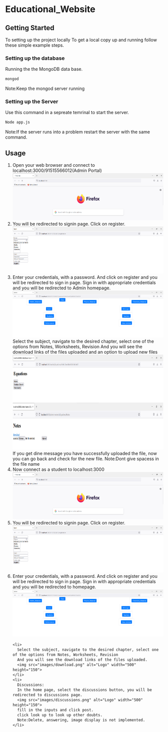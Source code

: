 # Educational_Website
<!-- PROJECT SHIELDS -->
<!--
*** I'm using markdown "reference style" links for readability.
*** Reference links are enclosed in brackets [ ] instead of parentheses ( ).
*** See the bottom of this document for the declaration of the reference variables
*** for contributors-url, forks-url, etc. This is an optional, concise syntax you may use.
*** https://www.markdownguide.org/basic-syntax/#reference-style-links
-->

<!-- GETTING STARTED -->
## Getting Started

To setting up the project locally
To get a local copy up and running follow these simple example steps.

### Setting up the database
Running the the MongoDB data base.
  ```sh
  mongod
  ```
Note:Keep the mongod server running

### Setting up the Server

Use this command in a sepreate temrinal to start the server.
  ```sh
  Node app.js
  ```
Note:If the server runs into a problem restart the server with the same command.
<!-- USAGE EXAMPLES -->
## Usage
  <ol>
    <li>
        Open your web browser and connect to localhost:3000/91515566012(Admin Portal)
      <img src="images/localhost.png" alt="Logo" width="500" height="150">
    </li>
    <li>
      You will be redirected to signin page. Click on register.
      <img src="images/register_admin.png" alt="Logo" width="500" height="150">
    </li>
    <li>
      Enter your credentials, with a password. And click on register and you will be redirected to sign in page.
      Sign in with appropriate credentials and you will be redirected to Admin homepage.
      <img src="images/homepage_admin.png" alt="Logo" width="500" height="150">   
    </li>
      Select the subject, navigate to the desired chapter, select one of the options from Notes, Worksheets, Revision
      And you will see the download links of the files uploaded and an option to upload new files
      <img src="images/chapter.png" alt="Logo" width="500" height="150">   
      <img src="images/download_admin.png" alt="Logo" width="500" height="150"> 
      If you get dine message you have successfully uploaded the file, now you can go back and check for the new file.
      Note:Dont give spacess in the file name
    <li>
      Now connect as a student to localhost:3000
      <img src="images/localhost.png" alt="Logo" width="500" height="150">
    </li>
    <li>
      You will be redirected to signin page. Click on register.
      <img src="images/register_admin.png" alt="Logo" width="500" height="150">
    </li>
    <li>
      Enter your credentials, with a password. And click on register and you will be redirected to sign in page.
      Sign in with appropriate credentials and you will be redirected to homepage.
      <img src="images/homepage_admin.png" alt="Logo" width="500" height="150">   
    </li>
  
    <li>
      Select the subject, navigate to the desired chapter, select one of the options from Notes, Worksheets, Revision
      And you will see the download links of the files uploaded.  
      <img src="images/download.png" alt="Logo" width="500" height="150">   
    </li>
    <li>
      Discussions:
      In the home page, select the discussions button, you will be redirected to discussions page.
      <img src="images/discussions.png" alt="Logo" width="500" height="150">
      fill in the inputs and click post.
      click look up to look up other doubts.
      Note:Delete, answering, image display is not implemented.
    </li>
  </ol>
